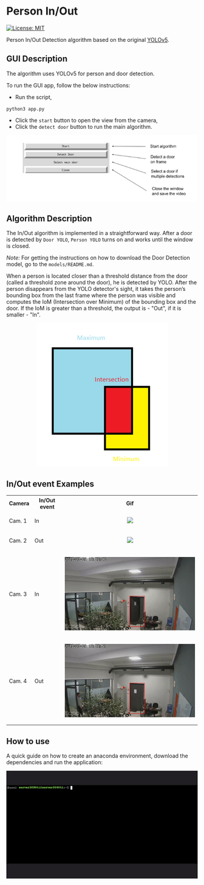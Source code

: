 # Person In/Out
[![License: MIT](https://img.shields.io/badge/License-MIT-green.svg)](https://opensource.org/licenses/MIT)

Person In/Out Detection algorithm based on the original [YOLOv5](https://github.com/ultralytics/YOLOv5).

## GUI Description
The algorithm uses YOLOv5 for person and door detection. 

To run the GUI app, follow the below instructions:
* Run the script,
```
python3 app.py
```
* Click the `start` button to open the view from the camera,
* Click the `detect door` button to run the main algorithm.
  

<p align="center">
  <img src="project_images/buttons.png" style='...'>
</p>

## Algorithm Description

The In/Out algorithm is implemented in a straightforward way. After a door is detected by `Door YOLO`, `Person YOLO` turns on and works until the window is closed.

*Note:* For getting the instructions on how to download the Door Detection model, go to the `models/README.md`.

When a person is located closer than a threshold distance from the door (called a threshold zone around the door), he is detected by YOLO. After the person disappears from the YOLO detector's sight, it takes the person’s bounding box from the last frame where the person was visible and computes the IoM (Intersection over Minimum) of the bounding box and the door. If the IoM is greater than a threshold, the output is - "Out", if it is smaller - "In". 

<p align="center">
  <img src="project_images/iom.png" style='...'>
</p>

## In/Out event Examples
<table style="width:100%">
  <tr>
    <th>Camera</th>
    <th>In/Out event</th>
    <th>Gif</th>
  </tr>
  <tr>
    <td>Cam. 1</td>
    <td>In</td>
    <td>
        <p align="center">
          <img src="project_images/in1.gif" style='...'>
        </p>
    </td>
  </tr>
  <tr>
    <td>Cam. 2</td>
    <td>Out</td>
    <td>
        <p align="center">
          <img src="project_images/out1.gif" style='...'>
        </p>
    </td>
  </tr>
  <tr>
    <td>Cam. 3</td>
    <td>In</td>
    <td>
        <p align="center">
          <img src="project_images/in2.gif" style='...'>
        </p>
    </td>
  </tr>
  <tr>
    <td>Cam. 4</td>
    <td>Out</td>
    <td>
        <p align="center">
          <img src="project_images/out2.gif" style='...'>
        </p>
    </td>
  </tr>
</table>

## How to use 
A quick guide on how to create an anaconda environment, download the dependencies and run the application:

<p align="center">
  <img src="project_images/demo.gif" style='...'>
</p>
